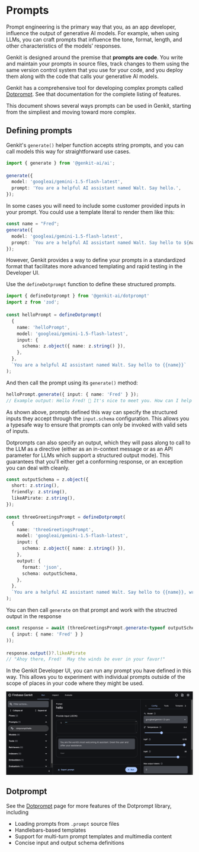 # Prompts

Prompt engineering is the primary way that you, as an app developer, influence
the output of generative AI models. For example, when using LLMs, you can craft
prompts that influence the tone, format, length, and other characteristics of
the models’ responses.

Genkit is designed around the premise that **prompts are code**. You write and
maintain your prompts in source files, track changes to them using the same version
control system that you use for your code, and you deploy them along with the code
that calls your generative AI models.

Genkit has a comprehensive tool for developing complex prompts called [Dotprompt](./dotprompt.md). See that documentation for the complete listing of features.

This document shows several ways prompts can be used in Genkit, starting from the simpliest and moving toward more complex.

## Defining prompts

Genkit's `generate()` helper function accepts string prompts, and you can
call models this way for straightforward use cases.

```ts
import { generate } from '@genkit-ai/ai';

generate({
  model: 'googleai/gemini-1.5-flash-latest',
  prompt: 'You are a helpful AI assistant named Walt. Say hello.',
});
```

In some cases you will need to include some customer provided inputs in your prompt.
You could use a template literal to render them like this:

```ts
const name = "Fred";
generate({
  model: 'googleai/gemini-1.5-flash-latest',
  prompt: `You are a helpful AI assistant named Walt. Say hello to ${name}.`,
});
```

However, Genkit provides a way to define your prompts in a standardized format that facilitates more advanced templating and rapid testing in the Developer UI.

Use the `defineDotprompt` function to define these structured prompts.

```ts
import { defineDotprompt } from '@genkit-ai/dotprompt'
import z from 'zod';

const helloPrompt = defineDotprompt(
  {
    name: 'helloPrompt',
    model: 'googleai/gemini-1.5-flash-latest',
    input: {
      schema: z.object({ name: z.string() }),
    },
  },
  `You are a helpful AI assistant named Walt. Say hello to {{name}}`
);
```

And then call the prompt using its `generate()` method:

```ts
helloPrompt.generate({ input: { name: 'Fred' } });
// Example output: Hello Fred! 👋 It's nice to meet you. How can I help you today? 😊
```

As shown above, prompts defined this way can specify the structured inputs they accept through the `input.schema` configuration.  This allows you a typesafe way to ensure that prompts can only be invoked with valid sets of inputs.

Dotprompts can also specify an output, which they will pass along to call to the LLM as a directive (either as an in-context message or as an API parameter for LLMs which support a structured output mode). This guarantees that you'll either get a conforming response, or an exception you can deal with cleanly.

```ts
const outputSchema = z.object({
  short: z.string(),
  friendly: z.string(),
  likeAPirate: z.string(),
});

const threeGreetingsPrompt = defineDotprompt(
  {
    name: 'threeGreetingsPrompt',
    model: 'googleai/gemini-1.5-flash-latest',
    input: {
      schema: z.object({ name: z.string() }),
    },
    output: {
      format: 'json',
      schema: outputSchema,
    },    
  },
  `You are a helpful AI assistant named Walt. Say hello to {{name}}, write a response for each of the styles requested`
);
```

You can then call `generate` on that prompt and work with the structred output in the response

```ts
const response = await (threeGreetingsPrompt.generate<typeof outputSchema>(
  { input: { name: 'Fred' } }
));

response.output()?.likeAPirate
// "Ahoy there, Fred!  May the winds be ever in your favor!"
```

In the Genkit Developer UI, you can run any prompt you have defined in this way.  This allows you to experiment with individual prompts outside of the scope of places in your code where they might be used.

<img src="resources/prompts-in-developer-ui.png" alt="The developer UI showing JSON response to the threeGreetingsPrompt" class="screenshot-attempt-right">

## Dotprompt

See the [Dotprompt](./dotprompt.md) page for more features of the Dotprompt library, including

- Loading prompts from `.prompt` source files
- Handlebars-based templates
- Support for multi-turn prompt templates and multimedia content
- Concise input and output schema definitions
